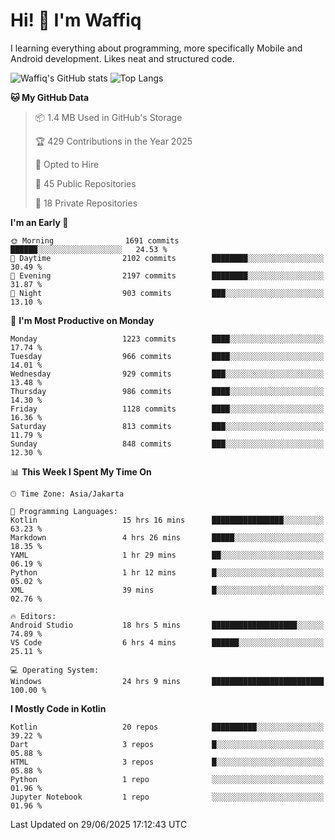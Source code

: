 
# Hi! 👋 I'm Waffiq

I learning everything about programming, more specifically Mobile and Android development. Likes neat and structured code.

<!-- Get to know more about me?

<a href="https://www.linkedin.com/in/waffiqaziz/"><img src="https://img.shields.io/static/v1?label=%20&message=LinkedIn&logo=linkedin&logoColor=white&color=0A66C2&style=for-the-badge" alt="LinkedIn"></a>
<a href="https://www.instagram.com/waffiqaziz/"><img src="https://img.shields.io/static/v1?label=%20&message=instagram&logo=instagram&logoColor=white&labelColor=%23E1306C&color=%23E1306C&style=for-the-badge" alt="Instagram"></a>
<a href="https://web.facebook.com/WaffiqAziz/"><img src="https://img.shields.io/static/v1?label=%20&message=Facebook&logo=facebook&logoColor=white&color=1877F2&style=for-the-badge" alt="Facebook"></a>
<a href="https://twitter.com/waffiqaziz"><img src="https://img.shields.io/static/v1?label=%20&message=X&logo=x&logoColor=white&color=000000&style=for-the-badge" alt="X"></a> -->

![Waffiq's GitHub stats](https://github-readme-stats-eight-theta.vercel.app/api?username=waffiqaziz&show_icons=true&include_all_commits=true&count_private=true&theme=dark)
![Top Langs](https://github-readme-stats.vercel.app/api/top-langs/?username=waffiqaziz&layout=compact&langs_count=8&theme=dark)

<!--START_SECTION:waka-->
**🐱 My GitHub Data** 

> 📦 1.4 MB Used in GitHub's Storage 
 > 
> 🏆 429 Contributions in the Year 2025
 > 
> 💼 Opted to Hire
 > 
> 📜 45 Public Repositories 
 > 
> 🔑 18 Private Repositories 
 > 
**I'm an Early 🐤** 

```text
🌞 Morning                1691 commits        ██████░░░░░░░░░░░░░░░░░░░   24.53 % 
🌆 Daytime                2102 commits        ████████░░░░░░░░░░░░░░░░░   30.49 % 
🌃 Evening                2197 commits        ████████░░░░░░░░░░░░░░░░░   31.87 % 
🌙 Night                  903 commits         ███░░░░░░░░░░░░░░░░░░░░░░   13.10 % 
```
📅 **I'm Most Productive on Monday** 

```text
Monday                   1223 commits        ████░░░░░░░░░░░░░░░░░░░░░   17.74 % 
Tuesday                  966 commits         ████░░░░░░░░░░░░░░░░░░░░░   14.01 % 
Wednesday                929 commits         ███░░░░░░░░░░░░░░░░░░░░░░   13.48 % 
Thursday                 986 commits         ████░░░░░░░░░░░░░░░░░░░░░   14.30 % 
Friday                   1128 commits        ████░░░░░░░░░░░░░░░░░░░░░   16.36 % 
Saturday                 813 commits         ███░░░░░░░░░░░░░░░░░░░░░░   11.79 % 
Sunday                   848 commits         ███░░░░░░░░░░░░░░░░░░░░░░   12.30 % 
```


📊 **This Week I Spent My Time On** 

```text
🕑︎ Time Zone: Asia/Jakarta

💬 Programming Languages: 
Kotlin                   15 hrs 16 mins      ████████████████░░░░░░░░░   63.23 % 
Markdown                 4 hrs 26 mins       █████░░░░░░░░░░░░░░░░░░░░   18.35 % 
YAML                     1 hr 29 mins        ██░░░░░░░░░░░░░░░░░░░░░░░   06.19 % 
Python                   1 hr 12 mins        █░░░░░░░░░░░░░░░░░░░░░░░░   05.02 % 
XML                      39 mins             █░░░░░░░░░░░░░░░░░░░░░░░░   02.76 % 

🔥 Editors: 
Android Studio           18 hrs 5 mins       ███████████████████░░░░░░   74.89 % 
VS Code                  6 hrs 4 mins        ██████░░░░░░░░░░░░░░░░░░░   25.11 % 

💻 Operating System: 
Windows                  24 hrs 9 mins       █████████████████████████   100.00 % 
```

**I Mostly Code in Kotlin** 

```text
Kotlin                   20 repos            ██████████░░░░░░░░░░░░░░░   39.22 % 
Dart                     3 repos             █░░░░░░░░░░░░░░░░░░░░░░░░   05.88 % 
HTML                     3 repos             █░░░░░░░░░░░░░░░░░░░░░░░░   05.88 % 
Python                   1 repo              ░░░░░░░░░░░░░░░░░░░░░░░░░   01.96 % 
Jupyter Notebook         1 repo              ░░░░░░░░░░░░░░░░░░░░░░░░░   01.96 % 
```




 Last Updated on 29/06/2025 17:12:43 UTC
<!--END_SECTION:waka-->
